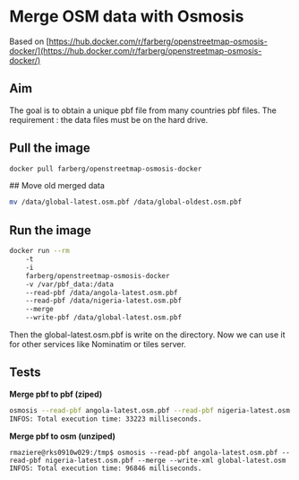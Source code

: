 # Merge OSM data with Osmosis

Based on [https://hub.docker.com/r/farberg/openstreetmap-osmosis-docker/](https://hub.docker.com/r/farberg/openstreetmap-osmosis-docker/)

## Aim

The goal is to obtain a unique pbf file from many countries pbf files.
The requirement : the data files must be on the hard drive.

## Pull the image
```bash
docker pull farberg/openstreetmap-osmosis-docker
```

## Move old merged data
```bash
mv /data/global-latest.osm.pbf /data/global-oldest.osm.pbf
```

## Run the image

```bash
docker run --rm 
	-t
	-i
	farberg/openstreetmap-osmosis-docker
	-v /var/pbf_data:/data 
	--read-pbf /data/angola-latest.osm.pbf 
	--read-pbf /data/nigeria-latest.osm.pbf 
	--merge 
	--write-pbf /data/global-latest.osm.pbf
```

Then the global-latest.osm.pbf is write on the directory.
Now we can use it for other services like Nominatim or tiles server.

## Tests

**Merge pbf to pbf (ziped)**
```bash
osmosis --read-pbf angola-latest.osm.pbf --read-pbf nigeria-latest.osm.pbf --merge --write-pbf global-latest.osm.pbf
INFOS: Total execution time: 33223 milliseconds.
```

**Merge pbf to osm (unziped)**
```
rmaziere@rks0910w029:/tmp$ osmosis --read-pbf angola-latest.osm.pbf --read-pbf nigeria-latest.osm.pbf --merge --write-xml global-latest.osm
INFOS: Total execution time: 96846 milliseconds.
```